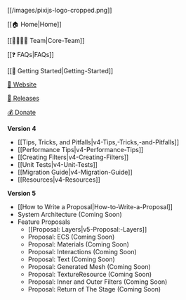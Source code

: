 [[/images/pixijs-logo-cropped.png]]

[[:house: Home|Home]]

[[:family_man_woman_girl_boy: Team|Core-Team]]

[[:question: FAQs|FAQs]]

[[:beginner: Getting Started|Getting-Started]]

[:rocket: Website](http://www.pixijs.com/)

[:floppy_disk: Releases](https://github.com/pixijs/pixi.js/releases)

[:moneybag: Donate](https://www.patreon.com/user?u=2384552)

**Version 4**
- [[Tips, Tricks, and Pitfalls|v4-Tips,-Tricks,-and-Pitfalls]]
- [[Performance Tips|v4-Performance-Tips]]
- [[Creating Filters|v4-Creating-Filters]]
- [[Unit Tests|v4-Unit-Tests]]
- [[Migration Guide|v4-Migration-Guide]]
- [[Resources|v4-Resources]]

**Version 5**
- [[How to Write a Proposal|How-to-Write-a-Proposal]]
- System Architecture (Coming Soon)
- Feature Proposals
    - [[Proposal: Layers|v5-Proposal:-Layers]]
    - Proposal: ECS (Coming Soon)
    - Proposal: Materials (Coming Soon)
    - Proposal: Interactions (Coming Soon)
    - Proposal: Text (Coming Soon)
    - Proposal: Generated Mesh (Coming Soon)
    - Proposal: TextureResource (Coming Soon)
    - Proposal: Inner and Outer Filters (Coming Soon)
    - Proposal: Return of The Stage (Coming Soon)